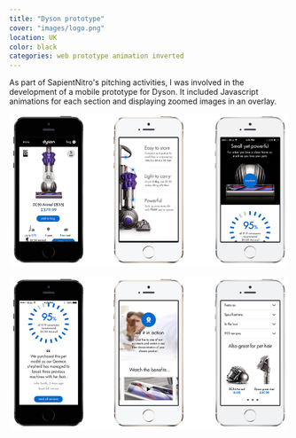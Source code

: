 ```yaml
---
title: "Dyson prototype"
cover: "images/logo.png"
location: UK
color: black
categories: web prototype animation inverted
---
```


As part of SapientNitro's pitching activities, I was involved in the development of a mobile prototype for Dyson. It included Javascript animations for each section and displaying zoomed images in an overlay.

![](./images/1.jpg)

![](./images/2.jpg)
